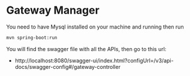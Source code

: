 # Gateway Manager

You need to have Mysql installed on your machine and running then run

```bash
mvn spring-boot:run
```

You will find the swagger file with all the APIs, then go to this url:

- http://localhost:8080/swagger-ui/index.html?configUrl=/v3/api-docs/swagger-config#/gateway-controller